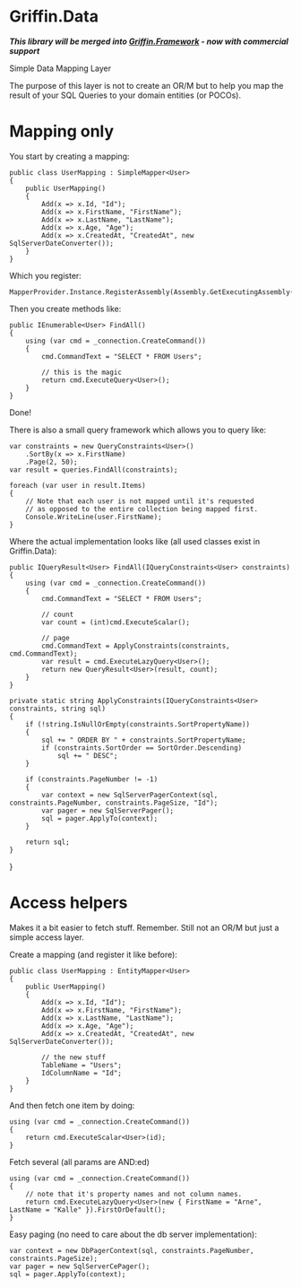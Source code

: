 Griffin.Data
============

***This library will be merged into [Griffin.Framework](https://github.com/jgauffin/griffin.framework) - now with commercial support***



Simple Data Mapping Layer

The purpose of this layer is not to create an OR/M but to help you map the result of your SQL Queries to your domain entities (or POCOs).

# Mapping only

You start by creating a mapping:

    public class UserMapping : SimpleMapper<User>
    {
        public UserMapping()
        {
            Add(x => x.Id, "Id");
            Add(x => x.FirstName, "FirstName");
            Add(x => x.LastName, "LastName");
            Add(x => x.Age, "Age");
            Add(x => x.CreatedAt, "CreatedAt", new SqlServerDateConverter());
        }
    }
	
Which you register:

	MapperProvider.Instance.RegisterAssembly(Assembly.GetExecutingAssembly());

Then you create methods like:

	public IEnumerable<User> FindAll()
	{
		using (var cmd = _connection.CreateCommand())
		{
			cmd.CommandText = "SELECT * FROM Users";
			
			// this is the magic
			return cmd.ExecuteQuery<User>();
		}
	}

Done!

There is also a small query framework which allows you to query like:

	var constraints = new QueryConstraints<User>()
		.SortBy(x => x.FirstName)
		.Page(2, 50);
	var result = queries.FindAll(constraints);

	foreach (var user in result.Items)
	{
		// Note that each user is not mapped until it's requested
		// as opposed to the entire collection being mapped first.
		Console.WriteLine(user.FirstName);
	}

Where the actual implementation looks like (all used classes exist in Griffin.Data):

	public IQueryResult<User> FindAll(IQueryConstraints<User> constraints)
	{
		using (var cmd = _connection.CreateCommand())
		{
			cmd.CommandText = "SELECT * FROM Users";

			// count
			var count = (int)cmd.ExecuteScalar();

			// page
			cmd.CommandText = ApplyConstraints(constraints, cmd.CommandText);
			var result = cmd.ExecuteLazyQuery<User>();
			return new QueryResult<User>(result, count);
		}
	}

	private static string ApplyConstraints(IQueryConstraints<User> constraints, string sql)
	{
		if (!string.IsNullOrEmpty(constraints.SortPropertyName))
		{
			sql += " ORDER BY " + constraints.SortPropertyName;
			if (constraints.SortOrder == SortOrder.Descending)
				sql += " DESC";
		}

		if (constraints.PageNumber != -1)
		{
			var context = new SqlServerPagerContext(sql, constraints.PageNumber, constraints.PageSize, "Id");
			var pager = new SqlServerPager();
			sql = pager.ApplyTo(context);
		}

		return sql;
	}
}

# Access helpers

Makes it a bit easier to fetch stuff. Remember. Still not an OR/M but just a simple access layer.

Create a mapping (and register it like before):

	public class UserMapping : EntityMapper<User>
    {
        public UserMapping()
        {
            Add(x => x.Id, "Id");
            Add(x => x.FirstName, "FirstName");
            Add(x => x.LastName, "LastName");
            Add(x => x.Age, "Age");
            Add(x => x.CreatedAt, "CreatedAt", new SqlServerDateConverter());

			// the new stuff
            TableName = "Users";
            IdColumnName = "Id";
        }
    }
	
And then fetch one item by doing:

	using (var cmd = _connection.CreateCommand())
	{
		return cmd.ExecuteScalar<User>(id);
	}
	
Fetch several (all params are AND:ed)

    using (var cmd = _connection.CreateCommand())
    {
		// note that it's property names and not column names.	
		return cmd.ExecuteLazyQuery<User>(new { FirstName = "Arne", LastName = "Kalle" }).FirstOrDefault();
    }

Easy paging (no need to care about the db server implementation):

	var context = new DbPagerContext(sql, constraints.PageNumber, constraints.PageSize);
	var pager = new SqlServerCePager();
	sql = pager.ApplyTo(context);
